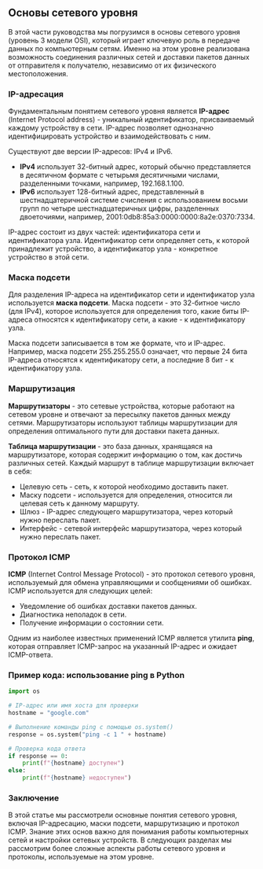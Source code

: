 ## Основы сетевого уровня

В этой части руководства мы погрузимся в основы сетевого уровня (уровень 3 модели OSI), который играет ключевую роль в передаче данных по компьютерным сетям. Именно на этом уровне реализована возможность соединения различных сетей и доставки пакетов данных от отправителя к получателю, независимо от их физического местоположения.

### IP-адресация

Фундаментальным понятием сетевого уровня является **IP-адрес** (Internet Protocol address) - уникальный идентификатор, присваиваемый каждому устройству в сети. IP-адрес позволяет однозначно идентифицировать устройство и взаимодействовать с ним.

Существуют две версии IP-адресов: IPv4 и IPv6.  

* **IPv4** использует 32-битный адрес, который обычно представляется в десятичном формате с четырьмя десятичными числами, разделенными точками, например, 192.168.1.100. 
* **IPv6**  использует 128-битный адрес, представленный в шестнадцатеричной системе счисления с использованием восьми групп по четыре шестнадцатеричных цифры, разделенных двоеточиями, например, 2001:0db8:85a3:0000:0000:8a2e:0370:7334.

IP-адрес состоит из двух частей: идентификатора сети и идентификатора узла. Идентификатор сети определяет сеть, к которой принадлежит устройство, а идентификатор узла - конкретное устройство в этой сети. 

### Маска подсети

Для разделения IP-адреса на идентификатор сети и идентификатор узла используется **маска подсети**.  Маска подсети - это 32-битное число (для IPv4), которое используется для определения того, какие биты IP-адреса относятся к идентификатору сети, а какие - к идентификатору узла.

Маска подсети записывается в том же формате, что и IP-адрес. Например, маска подсети 255.255.255.0 означает, что первые 24 бита IP-адреса относятся к идентификатору сети, а последние 8 бит - к идентификатору узла.

### Маршрутизация

**Маршрутизаторы** - это сетевые устройства, которые работают на сетевом уровне и отвечают за пересылку пакетов данных между сетями.  Маршрутизаторы используют таблицы маршрутизации для определения оптимального пути для доставки пакета данных. 

**Таблица маршрутизации** - это база данных, хранящаяся на маршрутизаторе, которая содержит информацию о том, как достичь различных сетей. Каждый маршрут в таблице маршрутизации включает в себя:

* Целевую сеть - сеть, к которой необходимо доставить пакет.
* Маску подсети -  используется для определения, относится ли целевая сеть к данному маршруту.
* Шлюз - IP-адрес следующего маршрутизатора, через который нужно переслать пакет.
* Интерфейс - сетевой интерфейс маршрутизатора, через который нужно переслать пакет.

### Протокол ICMP

**ICMP** (Internet Control Message Protocol) - это протокол сетевого уровня, используемый для обмена управляющими и сообщениями об ошибках. ICMP используется для следующих целей:

* Уведомление об ошибках доставки пакетов данных.
* Диагностика неполадок в сети.
* Получение информации о состоянии сети.

Одним из наиболее известных применений ICMP является утилита **ping**, которая отправляет ICMP-запрос на указанный IP-адрес и ожидает ICMP-ответа.  

### Пример кода: использование ping в Python

```python
import os

# IP-адрес или имя хоста для проверки
hostname = "google.com"

# Выполнение команды ping с помощью os.system()
response = os.system("ping -c 1 " + hostname)

# Проверка кода ответа
if response == 0:
    print(f"{hostname} доступен")
else:
    print(f"{hostname} недоступен")

```

### Заключение

В этой статье мы рассмотрели основные понятия сетевого уровня, включая IP-адресацию, маски подсети, маршрутизацию и протокол ICMP. Знание этих основ важно для понимания работы компьютерных сетей и настройки сетевых устройств.  В следующих разделах мы рассмотрим более сложные аспекты работы сетевого уровня и протоколы, используемые на этом уровне.
